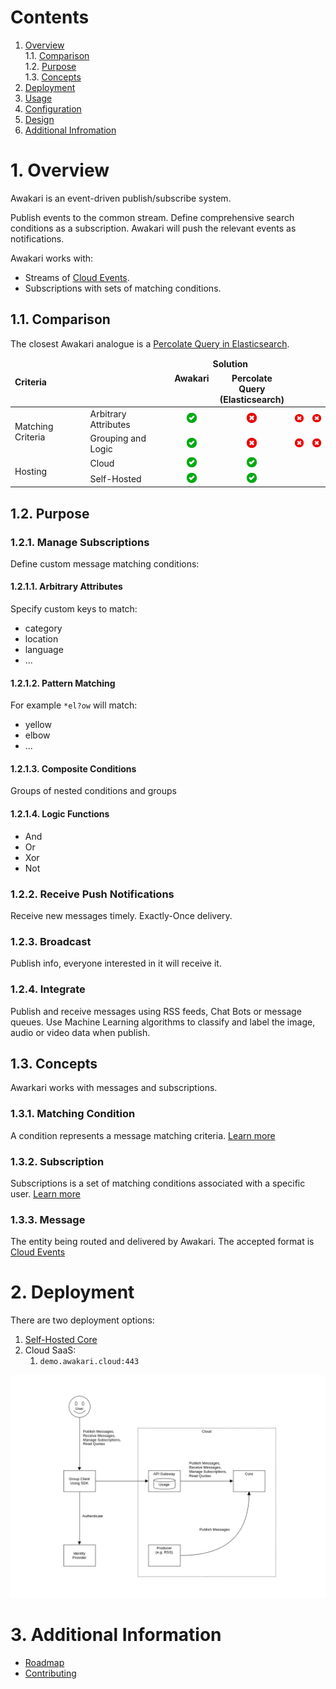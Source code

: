 # Contents

1. [Overview](#1-overview)<br/>
   1.1. [Comparison](#11-comparison)<br/>
   1.2. [Purpose](#12-purpose)<br/>
   1.3. [Concepts](#13-concepts)<br/>
2. [Deployment](#2-deployment)<br/>
3. [Usage](#3-usage)<br/>
4. [Configuration](#4-configuration)<br/>
5. [Design](#5-design)<br/>
6. [Additional Infromation](#6-additional-information)<br/>

# 1. Overview

Awakari is an event-driven publish/subscribe system.

Publish events to the common stream.
Define comprehensive search conditions as a subscription.
Awakari will push the relevant events as notifications.

Awakari works with:
* Streams of [Cloud Events](https://cloudevents.io/).
* Subscriptions with sets of matching conditions.

## 1.1. Comparison

The closest Awakari analogue is a [Percolate Query in Elasticsearch](https://www.elastic.co/guide/en/elasticsearch/reference/current/query-dsl-percolate-query.html).
<table>
    <thead>
        <tr>
            <td rowspan="2" colspan="2"><b>Criteria</b></td>
            <td colspan="2" align="center"><b>Solution</b></td>
        </tr>
        <tr>
            <td align="center" valign="top"><b>Awakari</b></td>
            <td align="center" valign="top"><b>Percolate Query<br/>(Elasticsearch)</b></td>
        </tr>
    </thead>
    <tbody>
        <tr>
            <td rowspan="2">Matching Criteria</td> 
            <td>Arbitrary Attributes</td>
            <td align="center"><img width="16px" src="icon-yes.svg" title="Any metadata (key/value)"/></td>
            <td align="center"><img width="16px" src="icon-no.svg" title="Topic only"/></td>
            <td align="center"><img width="16px" src="icon-no.svg" title="Subject only"/></td>
            <td align="center"><img width="16px" src="icon-no.svg" title="Topic only"/></td>
        </tr>
        <tr>
            <td>Grouping and Logic</td>
            <td align="center"><img width="16px" src="icon-yes.svg" title="nested arbitrary groups + logic and/or/xor"/></td>
            <td align="center"><img width="16px" src="icon-no.svg" title=""/></td>
            <td align="center"><img width="16px" src="icon-no.svg" title=""/></td>
            <td align="center"><img width="16px" src="icon-no.svg" title="the only option available is to subscribe queue to multiple topics"/></td>
        </tr>
        <tr>
            <td rowspan="2">Hosting</td> 
            <td>Cloud</td>
            <td align="center"><img width="16px" src="icon-yes.svg" /></td>
            <td align="center"><img width="16px" src="icon-yes.svg" /></td>
        </tr>
        <tr>
            <td>Self-Hosted</td>
            <td align="center"><img width="16px" src="icon-yes.svg"/></td>
            <td align="center"><img width="16px" src="icon-yes.svg" title=""/></td>
        </tr>
    </tbody>
</table>

## 1.2. Purpose

### 1.2.1. Manage Subscriptions

Define custom message matching conditions:

#### 1.2.1.1. Arbitrary Attributes

Specify custom keys to match: 
* category
* location
* language
* ...

#### 1.2.1.2. Pattern Matching

For example `*el?ow` will match:
* yellow
* elbow
* ...

#### 1.2.1.3. Composite Conditions

Groups of nested conditions and groups

#### 1.2.1.4. Logic Functions

* And
* Or
* Xor
* Not


### 1.2.2. Receive Push Notifications 

Receive new messages timely. Exactly-Once delivery.

### 1.2.3. Broadcast

Publish info, everyone interested in it will receive it.

### 1.2.4. Integrate

Publish and receive messages using RSS feeds, Chat Bots or message queues.
Use Machine Learning algorithms to classify and label the image, audio or video data when publish.

## 1.3. Concepts

Awarkari works with messages and subscriptions.

### 1.3.1. Matching Condition

A condition represents a message matching criteria. [Learn more](https://github.com/awakari/subscriptions#121-condition)

### 1.3.2. Subscription

Subscriptions is a set of matching conditions associated with a specific user.
[Learn more](https://github.com/awakari/subscriptions#122-subscription)

### 1.3.3. Message

The entity being routed and delivered by Awakari. The accepted format is [Cloud Events](https://cloudevents.io)

# 2. Deployment

There are two deployment options:
1. [Self-Hosted Core](https://github.com/awakari/core#3-deployment)
2. Cloud SaaS:
   1. `demo.awakari.cloud:443`

![components](components.png)

# 3. Additional Information

* [Roadmap](ROADMAP.md)
* [Contributing](CONTRIBUTING.md)
